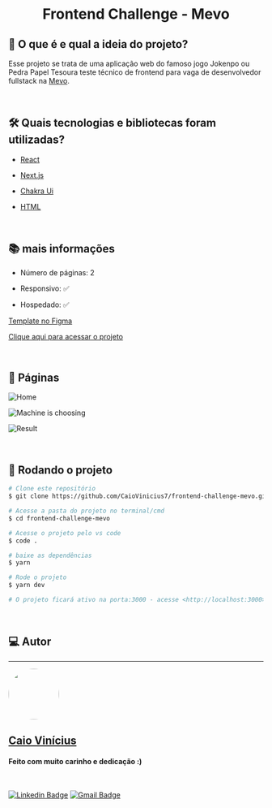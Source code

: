 <h1 align="center"> 
	Frontend Challenge - Mevo
</h1>

## 💭 O que é e qual a ideia do projeto?

Esse projeto se trata de uma aplicação web do famoso jogo Jokenpo ou Pedra Papel Tesoura teste técnico de frontend para vaga de desenvolvedor fullstack na [Mevo](https://mevosaude.com.br/).

<br>

## 🛠 Quais tecnologias e bibliotecas foram utilizadas?

- [React](https://pt-br.reactjs.org/)

- [Next.js](https://nextjs.org/)

- [Chakra Ui](https://chakra-ui.com/)

- [HTML](https://developer.mozilla.org/pt-BR/docs/Web/HTML)

<br>

## 📚 mais informações

- Número de páginas: 2

- Responsivo: ✅

- Hospedado: ✅

[Template no Figma](https://www.figma.com/file/cZbM9GaHGZK7XeXWpv3iyE/Frontend-Challenge?node-id=4%3A2)

[Clique aqui para acessar o projeto](https://frontend-challenge-mevo.vercel.app/)

<br>

## 📝 Páginas

![Home](https://i.imgur.com/XD7hFA2.png)

![Machine is choosing](https://i.imgur.com/j9yvrSb.png)

![Result](https://i.imgur.com/aDcO402.png)

<br>

## 🎲 Rodando o projeto

```bash
# Clone este repositório
$ git clone https://github.com/CaioVinicius7/frontend-challenge-mevo.git

# Acesse a pasta do projeto no terminal/cmd
$ cd frontend-challenge-mevo

# Acesse o projeto pelo vs code
$ code .

# baixe as dependências
$ yarn

# Rode o projeto
$ yarn dev

# O projeto ficará ativo na porta:3000 - acesse <http://localhost:3000>
```

<br>

## 💻 Autor

---

<a href="https://www.facebook.com/caio.pereira.94695">
 <img style="border-radius: 50%;" src="https://avatars.githubusercontent.com/u/62827681?s=400&u=f0b18831e6690a901f956d637933b9ee2dca3104&v=4" width="100px;" alt=""/>
 <br>
 <h2><b>Caio Vinícius</b></h2></a>

<h4> Feito com muito carinho e dedicação :) </h4>

<br>

[![Linkedin Badge](https://img.shields.io/badge/-caio%20vinícius-blue?style=flat-square&logo=Linkedin&logoColor=white&link=https://www.linkedin.com/in/tgmarinho/)](https://www.linkedin.com/in/caio-vin%C3%ADcius-87a761200/)
[![Gmail Badge](https://img.shields.io/badge/-caio1525pereira@gmail.com-c14438?style=flat-square&logo=Gmail&logoColor=white&link=mailto:caio1525pereira@gmail.com)](mailto:caio1525pereira@gmail.com)
